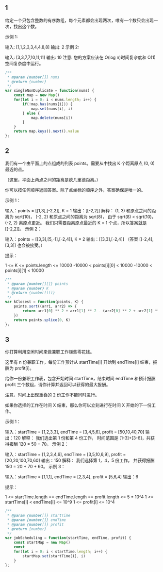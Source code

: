 ## 1
给定一个只包含整数的有序数组，每个元素都会出现两次，唯有一个数只会出现一次，找出这个数。

示例 1:

输入: [1,1,2,3,3,4,4,8,8]
输出: 2
示例 2:

输入: [3,3,7,7,10,11,11]
输出: 10
注意: 您的方案应该在 O(log n)时间复杂度和 O(1)空间复杂度中运行。

```js
/**
 * @param {number[]} nums
 * @return {number}
 */
var singleNonDuplicate = function(nums) {
    const map = new Map()
    for(let i = 0; i < nums.length; i++) {
        if(!map.has(nums[i])) {
            map.set(nums[i], i)
        } else {
            map.delete(nums[i])
        }
    }
    return map.keys().next().value
};
```

## 2
我们有一个由平面上的点组成的列表 points。需要从中找出 K 个距离原点 (0, 0) 最近的点。

（这里，平面上两点之间的距离是欧几里德距离。）

你可以按任何顺序返回答案。除了点坐标的顺序之外，答案确保是唯一的。

 

示例 1：

输入：points = [[1,3],[-2,2]], K = 1
输出：[[-2,2]]
解释： 
(1, 3) 和原点之间的距离为 sqrt(10)，
(-2, 2) 和原点之间的距离为 sqrt(8)，
由于 sqrt(8) < sqrt(10)，(-2, 2) 离原点更近。
我们只需要距离原点最近的 K = 1 个点，所以答案就是 [[-2,2]]。
示例 2：

输入：points = [[3,3],[5,-1],[-2,4]], K = 2
输出：[[3,3],[-2,4]]
（答案 [[-2,4],[3,3]] 也会被接受。）
 

提示：

1 <= K <= points.length <= 10000
-10000 < points[i][0] < 10000
-10000 < points[i][1] < 10000

```js
/**
 * @param {number[][]} points
 * @param {number} K
 * @return {number[][]}
 */
var kClosest = function(points, K) {
    points.sort((arr1, arr2) => {
        return arr1[0] ** 2 + arr1[1] ** 2 - (arr2[0] ** 2 + arr2[1] ** 2)
    })
    return points.splice(0, K)
};
```

## 3
你打算利用空闲时间来做兼职工作赚些零花钱。

这里有 n 份兼职工作，每份工作预计从 startTime[i] 开始到 endTime[i] 结束，报酬为 profit[i]。

给你一份兼职工作表，包含开始时间 startTime，结束时间 endTime 和预计报酬 profit 三个数组，请你计算并返回可以获得的最大报酬。

注意，时间上出现重叠的 2 份工作不能同时进行。

如果你选择的工作在时间 X 结束，那么你可以立刻进行在时间 X 开始的下一份工作。

 

示例 1：



输入：startTime = [1,2,3,3], endTime = [3,4,5,6], profit = [50,10,40,70]
输出：120
解释：
我们选出第 1 份和第 4 份工作， 
时间范围是 [1-3]+[3-6]，共获得报酬 120 = 50 + 70。
示例 2：



输入：startTime = [1,2,3,4,6], endTime = [3,5,10,6,9], profit = [20,20,100,70,60]
输出：150
解释：
我们选择第 1，4，5 份工作。 
共获得报酬 150 = 20 + 70 + 60。
示例 3：



输入：startTime = [1,1,1], endTime = [2,3,4], profit = [5,6,4]
输出：6
 

提示：

1 <= startTime.length == endTime.length == profit.length <= 5 * 10^4
1 <= startTime[i] < endTime[i] <= 10^9
1 <= profit[i] <= 10^4

```js
/**
 * @param {number[]} startTime
 * @param {number[]} endTime
 * @param {number[]} profit
 * @return {number}
 */
var jobScheduling = function(startTime, endTime, profit) {
    const startMap = new Map()
    const 
    for(let i = 0; i < startTime.length; i++) {
        startMap.set(startTime[i], i)
    }
};
```